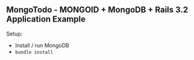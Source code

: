 ## MongoTodo - MONGOID + MongoDB + Rails 3.2 Application Example

Setup:  
+ Install / run  MongoDB  
+ `bundle install`  

